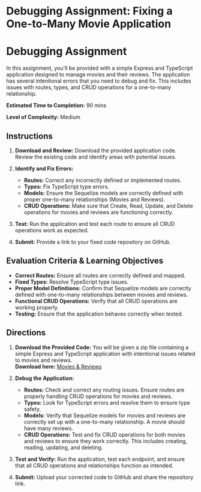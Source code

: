 # Debugging Assignment: Fixing a One-to-Many Movie Application
# Debugging Assignment

In this assignment, you'll be provided with a simple Express and TypeScript application designed to manage movies and their reviews. The application has several intentional errors that you need to debug and fix. This includes issues with routes, types, and CRUD operations for a one-to-many relationship.

**Estimated Time to Completion:** 90 mins

**Level of Complexity:** Medium

## Instructions

1. **Download and Review:** Download the provided application code. Review the existing code and identify areas with potential issues.

2. **Identify and Fix Errors:**

    - **Routes:** Correct any incorrectly defined or implemented routes.
    - **Types:** Fix TypeScript type errors.
    - **Models:** Ensure the Sequelize models are correctly defined with proper one-to-many relationships (Movies and Reviews).
    - **CRUD Operations:** Make sure that Create, Read, Update, and Delete operations for movies and reviews are functioning correctly.

3. **Test:** Run the application and test each route to ensure all CRUD operations work as expected.

4. **Submit:** Provide a link to your fixed code repository on GitHub.

## Evaluation Criteria & Learning Objectives

- **Correct Routes:** Ensure all routes are correctly defined and mapped.
- **Fixed Types:** Resolve TypeScript type issues.
- **Proper Model Definitions:** Confirm that Sequelize models are correctly defined with one-to-many relationships between movies and reviews.
- **Functional CRUD Operations:** Verify that all CRUD operations are working properly.
- **Testing:** Ensure that the application behaves correctly when tested.

## Directions

1. **Download the Provided Code:** You will be given a zip file containing a simple Express and TypeScript application with intentional issues related to movies and reviews. <br>
**Download here:** [Movies & Reviews](https://drive.google.com/file/d/1R5eiX6arWu0peoH63JEVRO6Cr9YeclBN/view?usp=sharing)

2. **Debug the Application:**

    - **Routes:** Check and correct any routing issues. Ensure routes are properly handling CRUD operations for movies and reviews.
    - **Types:** Look for TypeScript errors and resolve them to ensure type safety.
    - **Models:** Verify that Sequelize models for movies and reviews are correctly set up with a one-to-many relationship. A movie should have many reviews.
    - **CRUD Operations:** Test and fix CRUD operations for both movies and reviews to ensure they work correctly. This includes creating, reading, updating, and deleting.

3. **Test and Verify:** Run the application, test each endpoint, and ensure that all CRUD operations and relationships function as intended.

4. **Submit:** Upload your corrected code to GitHub and share the repository link.
